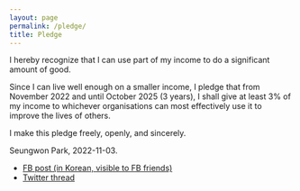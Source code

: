 ```yaml
---
layout: page
permalink: /pledge/
title: Pledge
---
```


I hereby recognize that I can use part of my income to do a significant amount of good.

Since I can live well enough on a smaller income,
I pledge that from November 2022 and until October 2025 (3 years),
I shall give at least 3% of my income to whichever
organisations can most effectively use it to improve the lives of others.

I make this pledge freely, openly, and sincerely.

Seungwon Park, 2022-11-03.

- [FB post (in Korean, visible to FB friends)](https://www.facebook.com/veydpz/posts/2066201263589069)
- [Twitter thread](https://twitter.com/veydpz_public/status/1588186556611063810)
